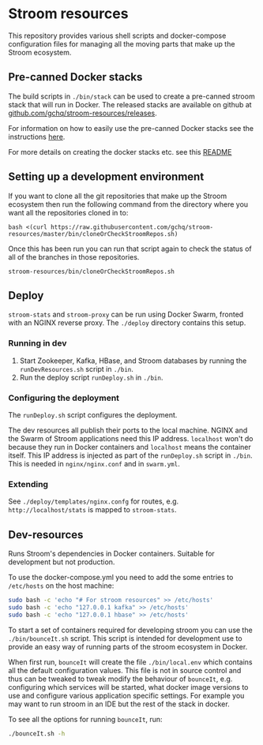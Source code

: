 # Stroom resources

This repository provides various shell scripts and docker-compose configuration files for managing all the moving parts that make up the Stroom ecosystem.

## Pre-canned Docker stacks

The build scripts in `./bin/stack` can be used to create a pre-canned stroom stack that will run in Docker.
The released stacks are available on github at [github.com/gchq/stroom-resources/releases](https://github.com/gchq/stroom-resources/releases).

For information on how to easily use the pre-canned Docker stacks see the instructions [here](https://github.com/gchq/stroom-docs/blob/master/dev-guide/docker-running.md).

For more details on creating the docker stacks etc. see this [README](./bin/stack/README.md)

## Setting up a development environment
If you want to clone all the git repositories that make up the Stroom ecosystem then run the following command from the directory where you want all the repositories cloned in to:

`bash <(curl https://raw.githubusercontent.com/gchq/stroom-resources/master/bin/cloneOrCheckStroomRepos.sh)`

Once this has been run you can run that script again to check the status of all of the branches in those repositories.

`stroom-resources/bin/cloneOrCheckStroomRepos.sh`

## Deploy
`stroom-stats` and `stroom-proxy` can be run using Docker Swarm, fronted with an NGINX reverse proxy. The `./deploy` directory contains this setup. 

### Running in dev
1. Start Zookeeper, Kafka, HBase, and Stroom databases by running the `runDevResources.sh` script in `./bin`. 
2. Run the deploy script `runDeploy.sh` in `./bin`. 

### Configuring the deployment
The `runDeploy.sh` script configures the deployment. 

The dev resources all publish their ports to the local machine. NGINX and the Swarm of Stroom applications need this IP address. `localhost` won't do because they run in Docker containers and `localhost` means the container itself. This IP address is injected as part of the `runDeploy.sh` script in `./bin`. This is needed in `nginx/nginx.conf` and in `swarm.yml`.

### Extending
See `./deploy/templates/nginx.confg` for routes, e.g. `http://localhost/stats` is mapped to `stroom-stats`. 

## Dev-resources
Runs Stroom's dependencies in Docker containers. Suitable for development but not production.

To use the docker-compose.yml you need to add the some entries to `/etc/hosts` on the host machine:

```bash
sudo bash -c 'echo "# For stroom resources" >> /etc/hosts'
sudo bash -c 'echo "127.0.0.1 kafka" >> /etc/hosts'
sudo bash -c 'echo "127.0.0.1 hbase" >> /etc/hosts'
```

To start a set of containers required for developing stroom you can use the `./bin/bounceIt.sh` script.
This script is intended for development use to provide an easy way of running parts of the stroom ecosystem in Docker.

When first run, `bounceIt` will create the file `./bin/local.env` which contains all the default configuration values.
This file is not in source control and thus can be tweaked to tweak modify the behaviour of `bounceIt`, e.g. configuring which services will be started, what docker image versions to use and configure various application specific settings.
For example you may want to run stroom in an IDE but the rest of the stack in docker.

To see all the options for running `bounceIt`, run:

```bash
./bounceIt.sh -h
```
